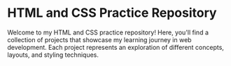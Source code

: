 # HTML and CSS Practice Repository

Welcome to my HTML and CSS practice repository! Here, you'll find a collection of projects that showcase my learning journey in web development. Each project represents an exploration of different concepts, layouts, and styling techniques.
